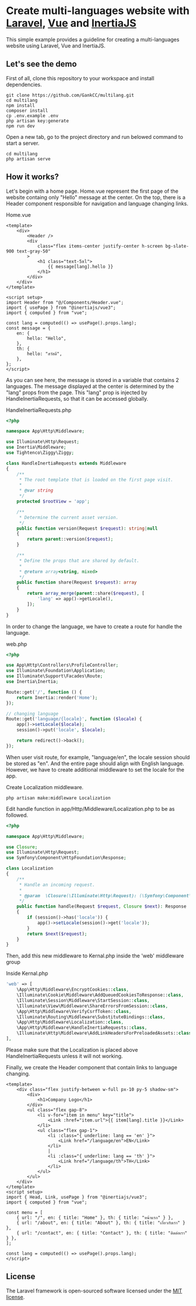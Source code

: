

# Create multi-languages website with [Laravel](https://laravel.com/), [Vue](https://vuejs.org/) and [InertiaJS](https://inertiajs.com/)

This simple example provides a guideline for creating a multi-languages website using Laravel, Vue and InertiaJS.

## Let's see the demo

First of all, clone this repository to your workspace and install dependencies.

```
git clone https://github.com/GankCC/multilang.git
cd multilang
npm install
composer install
cp .env.example .env
php artisan key:generate
npm run dev
```

Open a new tab, go to the project directory and run belowed command to start a server.
```
cd multilang
php artisan serve
```

## How it works?
Let's begin with a home page. Home.vue represent the first page of the website containg only "Hello" message at the center. On the top, there is a Header component responsible for navigation and language changing links. 

Home.vue
```vue
<template>
    <div>
        <Header />
        <div
            class="flex items-center justify-center h-screen bg-slate-900 text-gray-50"
        >
            <h1 class="text-5xl">
                {{ message[lang].hello }}
            </h1>
        </div>
    </div>
</template>

<script setup>
import Header from "@/Components/Header.vue";
import { usePage } from "@inertiajs/vue3";
import { computed } from "vue";

const lang = computed(() => usePage().props.lang);
const message = {
    en: {
        hello: "Hello",
    },
    th: {
        hello: "สวัสดี",
    },
};
</script>

```

As you can see here, the message is stored in a variable that contains 2 languages. The message displayed at the center is determined by the "lang" props from the page. This "lang" prop is injected by HandleInertiaRequests, so that it can be accessed globally.

HandleInertiaRequests.php

```php
<?php

namespace App\Http\Middleware;

use Illuminate\Http\Request;
use Inertia\Middleware;
use Tightenco\Ziggy\Ziggy;

class HandleInertiaRequests extends Middleware
{
    /**
     * The root template that is loaded on the first page visit.
     *
     * @var string
     */
    protected $rootView = 'app';

    /**
     * Determine the current asset version.
     */
    public function version(Request $request): string|null
    {
        return parent::version($request);
    }

    /**
     * Define the props that are shared by default.
     *
     * @return array<string, mixed>
     */
    public function share(Request $request): array
    {
        return array_merge(parent::share($request), [
            'lang' => app()->getLocale(),
        ]);
    }
}
```
In order to change the language, we have to create a route for handle the language.

web.php
```php
<?php

use App\Http\Controllers\ProfileController;
use Illuminate\Foundation\Application;
use Illuminate\Support\Facades\Route;
use Inertia\Inertia;

Route::get('/', function () {
    return Inertia::render('Home');
});

// changing language
Route::get('language/{locale}', function ($locale) {
    app()->setLocale($locale);
    session()->put('locale', $locale);

    return redirect()->back();
});
```
When user visit route, for example, "language/en", the locale session should be stored as "en". And the entire page should align with English language. However, we have to create additional middleware to set the locale for the app.

Create Localization middleware.

```
php artisan make:middleware Localization
```

Edit handle function in app/Http/Middleware/Localization.php to be as followed.

```php
<?php

namespace App\Http\Middleware;

use Closure;
use Illuminate\Http\Request;
use Symfony\Component\HttpFoundation\Response;

class Localization
{
    /**
     * Handle an incoming request.
     *
     * @param  \Closure(\Illuminate\Http\Request): (\Symfony\Component\HttpFoundation\Response)  $next
     */
    public function handle(Request $request, Closure $next): Response
    {
        if (session()->has('locale')) {
            app()->setLocale(session()->get('locale'));
        }
        return $next($request);
    }
}
```

Then, add this new middleware to Kernal.php inside the 'web' middleware group

Inside Kernal.php
```php
'web' => [
    \App\Http\Middleware\EncryptCookies::class,
    \Illuminate\Cookie\Middleware\AddQueuedCookiesToResponse::class,
    \Illuminate\Session\Middleware\StartSession::class,
    \Illuminate\View\Middleware\ShareErrorsFromSession::class,
    \App\Http\Middleware\VerifyCsrfToken::class,
    \Illuminate\Routing\Middleware\SubstituteBindings::class,
    \App\Http\Middleware\Localization::class,
    \App\Http\Middleware\HandleInertiaRequests::class,
    \Illuminate\Http\Middleware\AddLinkHeadersForPreloadedAssets::class,
],
```
Please make sure that the Localization is placed above HandleInertiaRequests unless it will not working.

Finally, we create the Header component that contain links to language changing.

```vue
<template>
    <div class="flex justify-between w-full px-10 py-5 shadow-sm">
        <div>
            <h1>Company Logo</h1>
        </div>
        <ul class="flex gap-8">
            <li v-for="item in menu" key="title">
                <Link :href="item.url">{{ item[lang].title }}</Link>
            </li>
            <ul class="flex gap-1">
                <li :class="{ underline: lang == 'en' }">
                    <Link href="/language/en">EN</Link>
                </li>
                |
                <li :class="{ underline: lang == 'th' }">
                    <Link href="/language/th">TH</Link>
                </li>
            </ul>
        </ul>
    </div>
</template>
<script setup>
import { Head, Link, usePage } from "@inertiajs/vue3";
import { computed } from "vue";

const menu = [
    { url: "/", en: { title: "Home" }, th: { title: "หน้าแรก" } },
    { url: "/about", en: { title: "About" }, th: { title: "เกี่ยวกับเรา" } },
    { url: "/contact", en: { title: "Contact" }, th: { title: "ติดต่อเรา" } },
];

const lang = computed(() => usePage().props.lang);
</script>
```

## License

The Laravel framework is open-sourced software licensed under the [MIT license](https://opensource.org/licenses/MIT).
